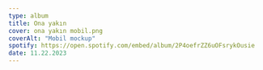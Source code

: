 ```yaml
---
type: album
title: Ona yakın
cover: ona yakın mobil.png
coverAlt: "Mobil mockup"
spotify: https://open.spotify.com/embed/album/2P4oefrZZ6uOFsrykOusie
date: 11.22.2023
---
```


